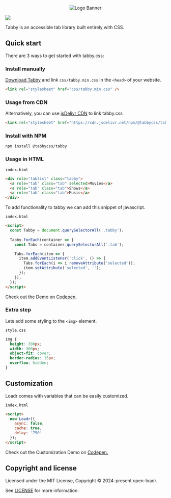 <p align="center">
<img alt="Logo Banner" src="https://raw.githubusercontent.com/tabbycss/tabby/main/banner/banner.svg"/>
<br/>

[![](https://data.jsdelivr.com/v1/package/npm/@tabbycss/tabby/badge)](https://www.jsdelivr.com/package/npm/@tabbycss/tabby)

<div align="left">Tabby is an accessible tab library built entirely with CSS.</div>
<div align="left">

## Quick start

There are 3 ways to get started with tabby.css:

### Install manually

[Download Tabby](https://raw.githubusercontent.com/tabbycss/tabby/refs/heads/main/css/tabby.min.css) and link `css/tabby.min.css` in the `<head>` of your website.

```html
<link rel="stylesheet" href="css/tabby.min.css" />
```

### Usage from CDN

Alternatively, you can use [jsDelivr CDN](https://www.jsdelivr.com/package/npm/@tabbycss/tabby) to link tabby.css

```html
<link rel="stylesheet" href="https://cdn.jsdelivr.net/npm/@tabbycss/tabby/css/tabby.min.css" />
```

### Install with NPM

```shell
npm install @tabbycss/tabby
```

### Usage in HTML

```index.html```

```html
<div role="tablist" class="tabby">
  <a role="tab" class="tab" selected>Movies</a>
  <a role="tab" class="tab">Shows</a>
  <a role="tab" class="tab">Music</a>
</div>
```

To add functionality to tabby we can add this snippet of javascript.

```index.html```

```html
<script>
  const Tabby = document.querySelectorAll('.tabby');
  
  Tabby.forEach(container => {
    const Tabs = container.querySelectorAll('.tab');

    Tabs.forEach(item => {
      item.addEventListener('click', () => {
        Tabs.forEach(i => i.removeAttribute('selected'));
        item.setAttribute('selected', '');
      });
    });
  });
</script>
```

Check out the Demo on [Codepen.](https://codepen.io/GreenestGoat/pen/yLdRzPN)

### Extra step
Lets add some styling to the ```<img>``` element.

```style.css```

```css
img {
  height: 300px;
  width: 300px;
  object-fit: cover;
  border-radius: 15px;
  overflow: hidden;
}
```

## Customization

Loadr comes with variables that can be easily customized.

```index.html```

```html
<script>
  new Loadr({
    async: false,
    cache: true,
    delay: '750'
  });
</script>
```

Check out the Customization Demo on [Codepen.](https://codepen.io/GreenestGoat/pen/BagqdNR)

## Copyright and license

Licensed under the MIT License, Copyright © 2024-present open-loadr.

See [LICENSE](https://github.com/open-loadr/loadr/blob/main/LICENSE) for more information.
